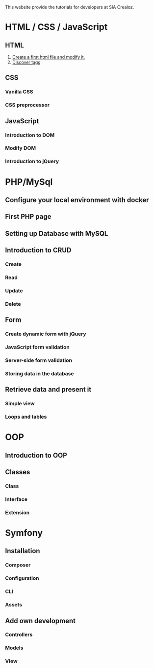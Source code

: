 This website provide the tutorials for developers at SIA Crealoz.

# HTML / CSS / JavaScript

## HTML

1. [Create a first html file and modify it.](/html/1-first-html-file.md)
2. [Discover tags](/html/2-discovering-tags.md)

## CSS

### Vanilla CSS

### CSS preprocessor

## JavaScript

### Introduction to DOM

### Modify DOM

### Introduction to jQuery

# PHP/MySql

## Configure your local environment with docker

## First PHP page

## Setting up Database with MySQL

## Introduction to CRUD

### Create

### Read

### Update

### Delete

## Form

### Create dynamic form with jQuery

### JavaScript form validation

### Server-side form validation

### Storing data in the database

## Retrieve data and present it

### Simple view

### Loops and tables

# OOP

## Introduction to OOP

## Classes

### Class

### Interface

### Extension

# Symfony

## Installation

### Composer

### Configuration

### CLI

### Assets

## Add own development

### Controllers

### Models

### View